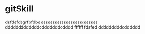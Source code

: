 # gitSkill
dsfdsfdsgrfbfdbs
sssssssssssssssssssssssss
dddddddddddddddddddddddddd
ffffff
fdsfed
dddddddddddddddd
